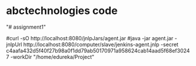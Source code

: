 # abctechnologies code
"# assignment1" 

#curl -sO http://localhost:8080/jnlpJars/agent.jar
#java -jar agent.jar -jnlpUrl http://localhost:8080/computer/slave/jenkins-agent.jnlp -secret c4aafa432d5f40f27b98a0f1dd79ab50170971a958624cab14aad5f68ef30247 -workDir "/home/edureka/Project"
